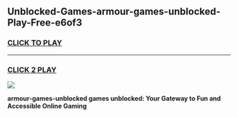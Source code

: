 
## Unblocked-Games-armour-games-unblocked-Play-Free-e6of3
<h3>
<a href="https://premium76.site?title=armour-games-unblocked&ref=10A">CLICK TO PLAY</a></h3>
<hr>

<h3>
<a href="https://premium76.site?title=armour-games-unblocked&ref=10A">CLICK 2 PLAY</a>
  
</h3>

<a href="https://premium76.site?title=armour-games-unblocked&ref=10A"><img src="https://clearcache.store/games.png"></a>


**armour-games-unblocked games unblocked: Your Gateway to Fun and Accessible Online Gaming**
